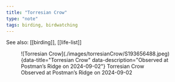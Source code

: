 ```yaml
---
title: "Torresian Crow"
type: "note"
tags: birding, birdwatching
---
```


See also: [[birding]], [[life-list]]


<figure markdown id="1">
  ![Torresian Crow](./images/torresianCrow/S193656488.jpeg){data-title="Torresian Crow" data-description="Observed at Postman’s Ridge on 2024-09-02"}
  <caption>Torresian Crow<br />Observed at Postman’s Ridge on 2024-09-02</caption>
</figure>
